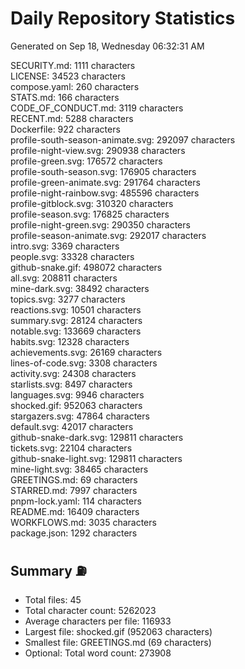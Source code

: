 # Daily Repository Statistics
Generated on Sep 18, Wednesday 06:32:31 AM  

SECURITY.md: 1111 characters  
LICENSE: 34523 characters  
compose.yaml: 260 characters  
STATS.md: 166 characters  
CODE_OF_CONDUCT.md: 3119 characters  
RECENT.md: 5288 characters  
Dockerfile: 922 characters  
profile-south-season-animate.svg: 292097 characters  
profile-night-view.svg: 290938 characters  
profile-green.svg: 176572 characters  
profile-south-season.svg: 176905 characters  
profile-green-animate.svg: 291764 characters  
profile-night-rainbow.svg: 485596 characters  
profile-gitblock.svg: 310320 characters  
profile-season.svg: 176825 characters  
profile-night-green.svg: 290350 characters  
profile-season-animate.svg: 292017 characters  
intro.svg: 3369 characters  
people.svg: 33328 characters  
github-snake.gif: 498072 characters  
all.svg: 208811 characters  
mine-dark.svg: 38492 characters  
topics.svg: 3277 characters  
reactions.svg: 10501 characters  
summary.svg: 28124 characters  
notable.svg: 133669 characters  
habits.svg: 12328 characters  
achievements.svg: 26169 characters  
lines-of-code.svg: 3308 characters  
activity.svg: 24308 characters  
starlists.svg: 8497 characters  
languages.svg: 9946 characters  
shocked.gif: 952063 characters  
stargazers.svg: 47864 characters  
default.svg: 42017 characters  
github-snake-dark.svg: 129811 characters  
tickets.svg: 22104 characters  
github-snake-light.svg: 129811 characters  
mine-light.svg: 38465 characters  
GREETINGS.md: 69 characters  
STARRED.md: 7997 characters  
pnpm-lock.yaml: 114 characters  
README.md: 16409 characters  
WORKFLOWS.md: 3035 characters  
package.json: 1292 characters  

## Summary ⛽  
- Total files: 45  
- Total character count: 5262023  
- Average characters per file: 116933  
- Largest file: shocked.gif (952063 characters)  
- Smallest file: GREETINGS.md (69 characters)  
- Optional: Total word count: 273908  

